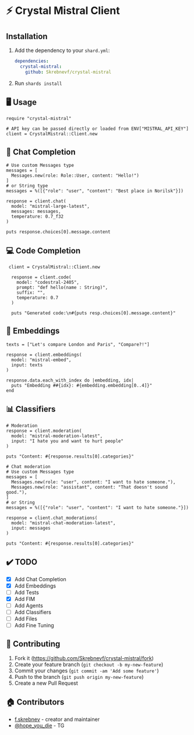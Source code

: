 # ⚡ Crystal Mistral Client

## Installation

1. Add the dependency to your `shard.yml`:

   ```yaml
   dependencies:
     crystal-mistral:
       github: Skrebnevf/crystal-mistral
   ```

2. Run `shards install`

## 🖥️ Usage

```crystal
require "crystal-mistral"

# API key can be passed directly or loaded from ENV["MISTRAL_API_KEY"]
client = CrystalMistral::Client.new
```

## 💬 Chat Completion

```crystal
# Use custom Messages type
messages = [
  Messages.new(role: Role::User, content: "Hello!")
]
# or String type
messages = %([{"role": "user", "content": "Best place in Norilsk"}])

response = client.chat(
  model: "mistral-large-latest",
  messages: messages,
  temperature: 0.7_f32
)

puts response.choices[0].message.content
```

## 💻 Code Completion

```crystal
 client = CrystalMistral::Client.new

  response = client.code(
    model: "codestral-2405",
    prompt: "def hello(name : String)",
    suffix: "",
    temperature: 0.7
  )

  puts "Generated code:\n#{puts resp.choices[0].message.content}"
```

## 🧠 Embeddings

```crystal
texts = ["Let's compare London and Paris", "Compare?!"]

response = client.embeddings(
  model: "mistral-embed",
  input: texts
)

response.data.each_with_index do |embedding, idx|
  puts "Embedding ##{idx}: #{embedding.embedding[0..4]}"
end
```

## 📊 Classifiers

```crystal
# Moderation
response = client.moderation(
  model: "mistral-moderation-latest",
  input: "I hate you and want to hurt people"
)

puts "Content: #{response.results[0].categories}"

# Chat moderation
# Use custom Messages type
messages = [
  Messages.new(role: "user", content: "I want to hate someone."),
  Messages.new(role: "assistant", content: "That doesn't sound good."),
]
# or String
messages = %([{"role": "user", "content": "I want to hate someone."}])

response = client.chat_moderations(
  model: "mistral-chat-moderation-latest",
  input: messages
)

puts "Content: #{response.results[0].categories}"
```

## ✔️ TODO

- [x] Add Chat Completion
- [x] Add Embeddings
- [ ] Add Tests
- [x] Add FIM
- [ ] Add Agents
- [ ] Add Classifiers
- [ ] Add Files
- [ ] Add Fine Tuning

## 🤝 Contributing

1. Fork it (<https://github.com/Skrebnevf/crystal-mistral/fork>)
2. Create your feature branch (`git checkout -b my-new-feature`)
3. Commit your changes (`git commit -am 'Add some feature'`)
4. Push to the branch (`git push origin my-new-feature`)
5. Create a new Pull Request

## 🏠 Contributors

- [f.skrebnev](https://github.com/Skrebnevf) - creator and maintainer
- [@hope_you_die](https://t.me/hope_you_die) - TG
